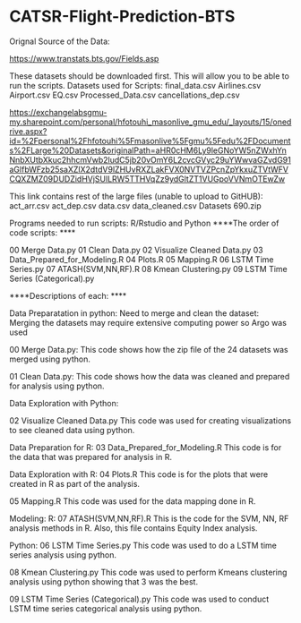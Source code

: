# CATSR-Flight-Prediction-BTS

Orignal Source of the Data:

https://www.transtats.bts.gov/Fields.asp

These datasets should be downloaded first.
This will allow you to be able to run the scripts.
Datasets used for Scripts:
final_data.csv
Airlines.csv
Airport.csv
EQ.csv
Processed_Data.csv
cancellations_dep.csv

https://exchangelabsgmu-my.sharepoint.com/personal/hfotouhi_masonlive_gmu_edu/_layouts/15/onedrive.aspx?id=%2Fpersonal%2Fhfotouhi%5Fmasonlive%5Fgmu%5Fedu%2FDocuments%2FLarge%20Datasets&originalPath=aHR0cHM6Ly9leGNoYW5nZWxhYnNnbXUtbXkuc2hhcmVwb2ludC5jb20vOmY6L2cvcGVyc29uYWwvaGZvdG91aGlfbWFzb25saXZlX2dtdV9lZHUvRXZLakFVX0NVTVZPcnZpYkxuZTVtWFVCQXZMZ09DUDZidHVjSUlLRW5TTHVqZz9ydGltZT1VUGpoVVNmOTEwZw


This link contains rest of the large files (unable to upload to GitHUB):
act_arr.csv
act_dep.csv
data.csv
data_cleaned.csv
Datasets 690.zip


Programs needed to run scripts: R/Rstudio and Python
****The order of code scripts: ****

00 Merge Data.py
01 Clean Data.py
02 Visualize Cleaned Data.py
03 Data_Prepared_for_Modeling.R
04 Plots.R
05 Mapping.R
06 LSTM Time Series.py
07 ATASH(SVM,NN,RF).R
08 Kmean Clustering.py
09 LSTM Time Series (Categorical).py

****Descriptions of each: ****

Data Preparatation in python: 
Need to merge and clean the dataset:
Merging the datasets may require extensive computing power so Argo was used

00 Merge Data.py: 
This code shows how the zip file of the 24 datasets was merged using python.

01 Clean Data.py:
This code shows how the data was cleaned and prepared for analysis using python.

Data Exploration with Python:

02 Visualize Cleaned Data.py
This code was used for creating visualizations to see cleaned data using python.

Data Preparation for R:
03 Data_Prepared_for_Modeling.R
This code is for the data that was prepared for analysis in R.

Data Exploration with R:
04 Plots.R
This code is for the plots that were created in R as part of the analysis.

05 Mapping.R
This code was used for the data mapping done in R.

Modeling:
R:
07 ATASH(SVM,NN,RF).R
This is the code for the SVM, NN, RF analysis methods in R. Also, this file contains Equity Index analysis.

Python:
06 LSTM Time Series.py
This code was used to do a LSTM time series analysis using python.

08 Kmean Clustering.py
This code was used to perform Kmeans clustering analysis using python showing that 3 was the best.

09 LSTM Time Series (Categorical).py
This code was used to conduct LSTM time series categorical analysis using python.

